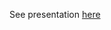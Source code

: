 See presentation [here](https://github.com/LittleDijkstraZ/Analogical_Retrieval/blob/master/Presentation.pdf)
